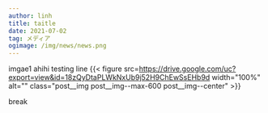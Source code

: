 ---author: linhtitle: taitledate: 2021-07-02tag: メディアogimage: /img/news/news.png---imgae1ahihitestingline{{< figure src=https://drive.google.com/uc?export=view&id=18zQyDtaPLWkNxUb9j52H9ChEwSsEHb9d width="100%" alt="" class="post__img post__img--max-600 post__img--center" >}}break